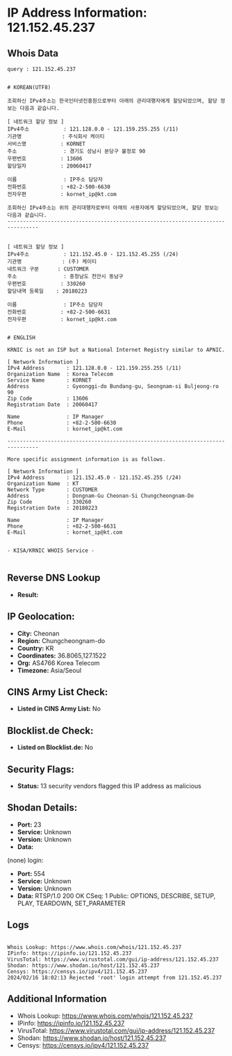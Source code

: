 # IP Address Information: 121.152.45.237

## Whois Data
```
query : 121.152.45.237


# KOREAN(UTF8)

조회하신 IPv4주소는 한국인터넷진흥원으로부터 아래의 관리대행자에게 할당되었으며, 할당 정보는 다음과 같습니다.

[ 네트워크 할당 정보 ]
IPv4주소           : 121.128.0.0 - 121.159.255.255 (/11)
기관명             : 주식회사 케이티
서비스명           : KORNET
주소               : 경기도 성남시 분당구 불정로 90
우편번호           : 13606
할당일자           : 20060417

이름               : IP주소 담당자
전화번호           : +82-2-500-6630
전자우편           : kornet_ip@kt.com

조회하신 IPv4주소는 위의 관리대행자로부터 아래의 사용자에게 할당되었으며, 할당 정보는 다음과 같습니다.
--------------------------------------------------------------------------------


[ 네트워크 할당 정보 ]
IPv4주소           : 121.152.45.0 - 121.152.45.255 (/24)
기관명             : (주) 케이티
네트워크 구분      : CUSTOMER
주소               : 충청남도 천안시 동남구
우편번호           : 330260
할당내역 등록일    : 20180223

이름               : IP주소 담당자
전화번호           : +82-2-500-6631
전자우편           : kornet_ip@kt.com


# ENGLISH

KRNIC is not an ISP but a National Internet Registry similar to APNIC.

[ Network Information ]
IPv4 Address       : 121.128.0.0 - 121.159.255.255 (/11)
Organization Name  : Korea Telecom
Service Name       : KORNET
Address            : Gyeonggi-do Bundang-gu, Seongnam-si Buljeong-ro 90
Zip Code           : 13606
Registration Date  : 20060417

Name               : IP Manager
Phone              : +82-2-500-6630
E-Mail             : kornet_ip@kt.com

--------------------------------------------------------------------------------

More specific assignment information is as follows.

[ Network Information ]
IPv4 Address       : 121.152.45.0 - 121.152.45.255 (/24)
Organization Name  : KT
Network Type       : CUSTOMER
Address            : Dongnam-Gu Cheonan-Si Chungcheongnam-Do
Zip Code           : 330260
Registration Date  : 20180223

Name               : IP Manager
Phone              : +82-2-500-6631
E-Mail             : kornet_ip@kt.com


- KISA/KRNIC WHOIS Service -


```
## Reverse DNS Lookup
- **Result:** 

## IP Geolocation:
- **City:** Cheonan
- **Region:** Chungcheongnam-do
- **Country:** KR
- **Coordinates:** 36.8065,127.1522
- **Org:** AS4766 Korea Telecom
- **Timezone:** Asia/Seoul

## CINS Army List Check:
- **Listed in CINS Army List:** 
No

## Blocklist.de Check:
- **Listed on Blocklist.de:** 
No

## Security Flags:
- **Status:** 13 security vendors flagged this IP address as malicious

## Shodan Details:
- **Port:** 23
- **Service:** Unknown
- **Version:** Unknown
- **Data:** 
(none) login: 

- **Port:** 554
- **Service:** Unknown
- **Version:** Unknown
- **Data:** RTSP/1.0 200 OK
CSeq: 1
Public: OPTIONS, DESCRIBE, SETUP, PLAY, TEARDOWN, SET_PARAMETER



## Logs
```

Whois Lookup: https://www.whois.com/whois/121.152.45.237
IPinfo: https://ipinfo.io/121.152.45.237
VirusTotal: https://www.virustotal.com/gui/ip-address/121.152.45.237
Shodan: https://www.shodan.io/host/121.152.45.237
Censys: https://censys.io/ipv4/121.152.45.237
2024/02/16 18:02:13 Rejected 'root' login attempt from 121.152.45.237

```
## Additional Information
- Whois Lookup: https://www.whois.com/whois/121.152.45.237
- IPinfo: https://ipinfo.io/121.152.45.237
- VirusTotal: https://www.virustotal.com/gui/ip-address/121.152.45.237
- Shodan: https://www.shodan.io/host/121.152.45.237
- Censys: https://censys.io/ipv4/121.152.45.237

